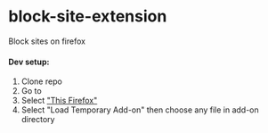 # block-site-extension
Block sites on firefox

#### Dev setup:
1. Clone repo
2. Go to [](about:debugging)
3. Select ["This Firefox"](about:debugging#/runtime/this-firefox)
4. Select "Load Temporary Add-on" then choose any file in add-on directory
